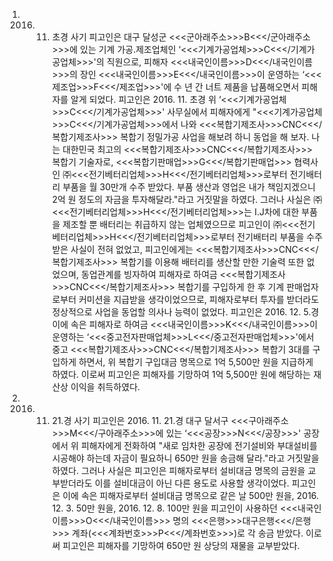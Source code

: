 1. 2016. 11. 초경 사기
피고인은 대구 달성군 <<<군아래주소>>>B<<</군아래주소>>>에 있는 기계 가공․제조업체인 ‘<<<기계가공업체>>>C<<</기계가공업체>>>'의 직원으로, 피해자 <<<내국인이름>>>D<<</내국인이름>>>의 장인 <<<내국인이름>>>E<<</내국인이름>>>이 운영하는 ‘<<<제조업>>>F<<</제조업>>>'에 수 년 간 너트 제품을 납품해오면서 피해자를 알게 되었다.
피고인은 2016. 11. 초경 위 ‘<<<기계가공업체>>>C<<</기계가공업체>>>' 사무실에서 피해자에게 "<<<기계가공업체>>>C<<</기계가공업체>>>에서 나와 <<<복합기제조사>>>CNC<<</복합기제조사>>> 복합기 정밀가공 사업을 해보려 하니 동업을 해 보자. 나는 대한민국 최고의 <<<복합기제조사>>>CNC<<</복합기제조사>>> 복합기 기술자로, <<<복합기판매업>>>G<<</복합기판매업>>> 협력사인 ㈜<<<전기베터리업체>>>H<<</전기베터리업체>>>로부터 전기배터리 부품을 월 30만개 수주 받았다. 부품 생산과 영업은 내가 책임지겠으니 2억 원 정도의 자금을 투자해달라."라고 거짓말을 하였다.
그러나 사실은 ㈜<<<전기베터리업체>>>H<<</전기베터리업체>>>는 I․J차에 대한 부품을 제조할 뿐 배터리는 취급하지 않는 업체였으므로 피고인이 ㈜<<<전기베터리업체>>>H<<</전기베터리업체>>>로부터 전기배터리 부품을 수주 받은 사실이 전혀 없었고, 피고인에게는 <<<복합기제조사>>>CNC<<</복합기제조사>>> 복합기를 이용해 배터리를 생산할 만한 기술력 또한 없었으며, 동업관계를 빙자하여 피해자로 하여금 <<<복합기제조사>>>CNC<<</복합기제조사>>> 복합기를 구입하게 한 후 기계 판매업자로부터 커미션을 지급받을 생각이었으므로, 피해자로부터 투자를 받더라도 정상적으로 사업을 동업할 의사나 능력이 없었다.
피고인은 2016. 12. 5.경 이에 속은 피해자로 하여금 <<<내국인이름>>>K<<</내국인이름>>>이 운영하는 ‘<<<중고전자판매업체>>>L<<</중고전자판매업체>>>'에서 중고 <<<복합기제조사>>>CNC<<</복합기제조사>>> 복합기 3대를 구입하게 하면서, 위 복합기 구입대금 명목으로 1억 5,500만 원을 지급하게 하였다.
이로써 피고인은 피해자를 기망하여 1억 5,500만 원에 해당하는 재산상 이익을 취득하였다.
2. 2016. 11. 21.경 사기
피고인은 2016. 11. 21.경 대구 달서구 <<<구아래주소>>>M<<</구아래주소>>>에 있는 ‘<<<공장>>>N<<</공장>>>' 공장에서 위 피해자에게 전화하여 "새로 임차한 공장에 전기설비와 부대설비를 시공해야 하는데 자금이 필요하니 650만 원을 송금해 달라."라고 거짓말을 하였다.
그러나 사실은 피고인은 피해자로부터 설비대금 명목의 금원을 교부받더라도 이를 설비대금이 아닌 다른 용도로 사용할 생각이었다.
피고인은 이에 속은 피해자로부터 설비대금 명목으로 같은 날 500만 원을, 2016. 12. 3. 50만 원을, 2016. 12. 8. 100만 원을 피고인이 사용하던 <<<내국인이름>>>O<<</내국인이름>>> 명의 <<<은행>>>대구은행<<</은행>>> 계좌(<<<계좌번호>>>P<<</계좌번호>>>)로 각 송금 받았다.
이로써 피고인은 피해자를 기망하여 650만 원 상당의 재물을 교부받았다.
